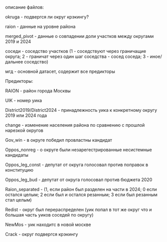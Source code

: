 описание файлов:

okruga - подвергся ли округ крэкингу?

raion - данные на уровне района

merged_pivot - данные о совпадении доли участков между округами 2019 и 2024

соседи - соседство участков (1 - соседствуют через граничащие округа; 2 - граничат через один шаг соседства - сосед соседа; 3 - иное/дальнее соседство)

мгд - основной датасет, содержит все предикторы

Предикторы:

RAION - район города Москвы

UIK - номер уика

District2019/District2024 - принадлежность уика к конкретному округу 2019 или 2024 года

change - изменение населения района по сравнению с прошлой нарезкой округов

Gov_win - в округе победил провластны кандидат

Oppos_nonreg - о округе были незарегестрированные несистемные кандидаты

Oppos_leg_const - депутат от округа голосовал против поправок в конституцию

Oppos_leg_bud - депутат от округа голосовал против бюджета 2020

Raion_separated - (1, если район был разделен на части в 2024; 0 если остался целым; 2 если был и остался резанным; 3 если был резанным стал целым)

Redist - округ был перераспределен (уик попал в тот же округ что и большая часть уиков соседей по округу)

NewMos - уик находитс в новой москве

Crack - округ подвергся крэкингу
